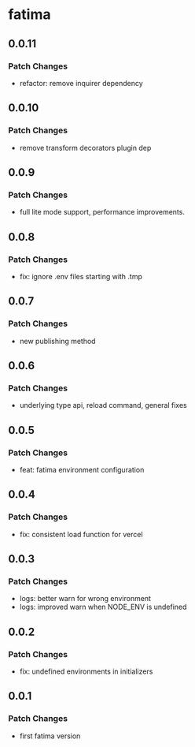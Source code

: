 # fatima

## 0.0.11

### Patch Changes

- refactor: remove inquirer dependency

## 0.0.10

### Patch Changes

- remove transform decorators plugin dep

## 0.0.9

### Patch Changes

- full lite mode support, performance improvements.

## 0.0.8

### Patch Changes

- fix: ignore .env files starting with .tmp

## 0.0.7

### Patch Changes

- new publishing method

## 0.0.6

### Patch Changes

- underlying type api, reload command, general fixes

## 0.0.5

### Patch Changes

- feat: fatima environment configuration

## 0.0.4

### Patch Changes

- fix: consistent load function for vercel

## 0.0.3

### Patch Changes

- logs: better warn for wrong environment
- logs: improved warn when NODE_ENV is undefined

## 0.0.2

### Patch Changes

- fix: undefined environments in initializers

## 0.0.1

### Patch Changes

- first fatima version
